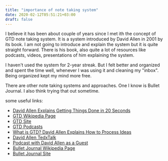 ```yaml
---
title: "importance of note taking system"
date: 2020-02-12T05:51:21+03:00
draft: false
---
```


I believe it has been about couple of years since I met ith the concept of GTD note taking system. It is a system introduced by David Allen in 2001 by its book. I am not going to introduce and explain the system but it is quite straight forward. There is his book, also quite a lot of resources like podcasts, videos, presentations of him explaining the system.

I haven't used the system for 2-year streak. But I felt better and organized and spent the time well, whenever I was using it and cleaning my "inbox". Being organized kept my mind more free.

There are other note taking systems and approaches. One I know is Bullet Journal. I also think trying that out sometime.

some useful links:
- [David Allen Explains Getting Things Done in 20 Seconds](https://www.youtube.com/watch?v=ilExDzl1EF8)
- [GTD Wikipedia Page](https://en.wikipedia.org/wiki/Getting_Things_Done)
- [GTD Site](https://gettingthingsdone.com/)
- [GTD Podcasts](https://gettingthingsdone.com/category/podcast-2/)
- [What is GTD? David Allen Explains How to Process Ideas](https://www.youtube.com/watch?v=m8xwPJEu0Nw)
- [David Allen TedxTalk](https://www.youtube.com/watch?v=CHxhjDPKfbY)
- [Podcast with David Allen as a Guest](https://www.artofmanliness.com/articles/podcast-543-learn-the-system-for-getting-things-done/)
- [Bullet Journal Wikipedia Page](https://en.wikipedia.org/wiki/Bullet_Journal)
- [Bullet Journal Site](https://bulletjournal.com/)
